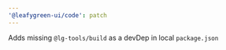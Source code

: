```yaml
---
'@leafygreen-ui/code': patch
---
```


Adds missing `@lg-tools/build` as a devDep in local `package.json`

